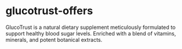 # glucotrust-offers
GlucoTrust is a natural dietary supplement meticulously formulated to support healthy blood sugar levels. Enriched with a blend of vitamins, minerals, and potent botanical extracts.
